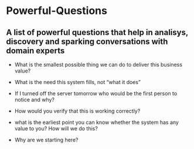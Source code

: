 # Powerful-Questions

A list of powerful questions that help in analisys, discovery and sparking conversations with domain experts
---

- What is the smallest possible thing we can do to deliver this business value?

- What is the need this system fills, not “what it does”

- If I turned off the server tomorrow who would be the first person to notice and why?

- How would you verify that this is working correctly?

- what is the earliest point you can know whether the system has any value to you? How will we do this?

- Why are we starting here?
